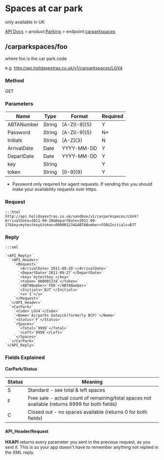 # Spaces at car park

only available in UK

[API Docs](hxapi/) > product:[Parking](hxapi/parking) > endpoint:[carparkspaces](hxapi/parking/spaces/carpark)

## /carparkspaces/foo

where foo is the car park code

e.g. http://api.holidayextras.co.uk/v1/carparkspaces/LGV4

### Method

GET

### Parameters

 | Name        | Type   | Format      | Required | 
 | ----        | ----   | ------      | -------- | 
 | ABTANumber  | String | [A-Z0-9]{5} | Y        | 
 | Password    | String | [A-Z0-9]{5} | N*       | 
 | Initials    | String | [A-Z]{3}    | N        | 
 | ArrivalDate | Date   | YYYY-MM-DD  | Y        | 
 | DepartDate  | Date   | YYYY-MM-DD  | Y        | 
 | key         | String |             | Y        | 
 | token       | String | [0-9]{9}    | Y        | 

* Password only required for agent requests. If sending this you should make your availability requests over https.

### Request

	:::html
	http://api.holidayextras.co.uk/sandbox/v1/carparkspaces/LGV4?ArrivalDate=2011-09-20&DepartDate=2011-09-27&key=mytestkey&token=000001234&ABTANumber=FOO&Initials=BJT


### Reply

	:::xml
	
	`<API_Reply>`
	  `<API_Header>`
	    `<Request>`
	      `<ArrivalDate>`2011-09-20`</ArrivalDate>`
	      `<DepartDate>`2011-09-27`</DepartDate>`
	      `<key>`mytestkey`</key>`
	      `<token>`000001234`</token>`
	      `<ABTANumber>`FOO`</ABTANumber>`
	      `<Initials>`BJT`</Initials>`
	      `<v>`1`</v>`
	    `</Request>`
	  `</API_Header>`
	  `<CarPark>`
	    `<Code>`LGV4`</Code>`
	    `<Name>`Airparks Gatwick(formerly BCP)`</Name>`
	    `<Status>`F`</Status>`
	    `<Spaces>`
	      `<Total>`9999`</Total>`
	      `<Left>`9999`</Left>`
	    `</Spaces>`
	  `</CarPark>`
	`</API_Reply>`




### Fields Explained

#### CarPark/Status

 | Status | Meaning                                                                                         | 
 | ------ | -------                                                                                         | 
 | S      | Standard - see total & left spaces                                                              | 
 | F      | Free sale - actual count of remaining/total spaces not available (returns 9999 for both fields) | 
 | C      | Closed out - no spaces available (returns 0 for both fields)                                    | 

#### API_Header/Request

**HXAPI** returns every parameter you sent in the previous request, as you sent it. This is so your app doesn't have to remember anything not replied in the XML reply.

